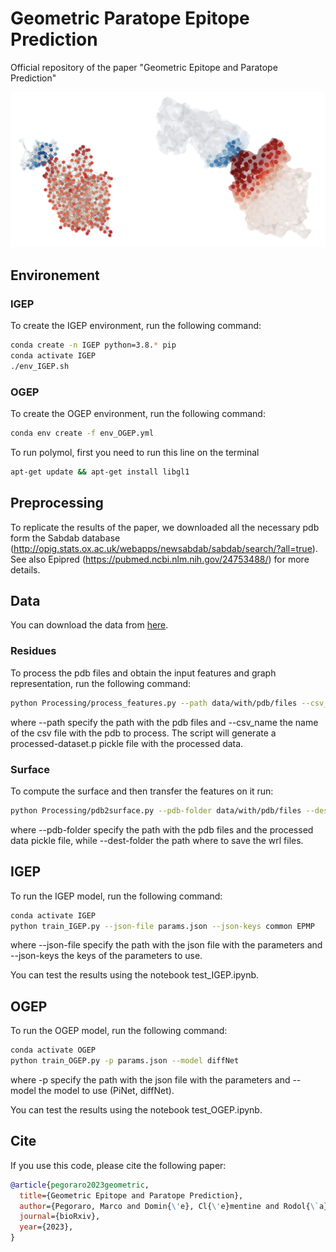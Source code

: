 # Geometric Paratope Epitope Prediction
Official repository of the paper "Geometric Epitope and Paratope Prediction"

![](/figure/featured.png "")

## Environement

### IGEP
To create the IGEP environment, run the following command:

```bash
conda create -n IGEP python=3.8.* pip
conda activate IGEP
./env_IGEP.sh
```

### OGEP 
To create the OGEP environment, run the following command:

```bash
conda env create -f env_OGEP.yml
```

To run polymol, first you need to run this line on the terminal

```bash
apt-get update && apt-get install libgl1
```

## Preprocessing
To replicate the results of the paper, we downloaded all the necessary pdb form the Sabdab database (http://opig.stats.ox.ac.uk/webapps/newsabdab/sabdab/search/?all=true). See also Epipred (https://pubmed.ncbi.nlm.nih.gov/24753488/) for more details.

## Data
You can download the data from [here]((https://drive.google.com/file/d/1BugJmGU6-AI3wDNh9YdCBHA4WprrLG7z/view?usp=sharing)). 

### Residues
To process the pdb files and obtain the input features and graph representation, run the following command:

```bash
python Processing/process_features.py --path data/with/pdb/files --csv_name csv_file.csv
```
where --path specify the path with the pdb files and --csv_name the name of the csv file with the pdb to process.
The script will generate a processed-dataset.p pickle file with the processed data.

### Surface
To compute the surface and then transfer the features on it run:

```bash
python Processing/pdb2surface.py --pdb-folder data/with/pdb/files --dest-folder data/with/wrl/files
``` 
where --pdb-folder specify the path with the pdb files and the processed data pickle file, while --dest-folder the path where to save the wrl files.

## IGEP
To run the IGEP model, run the following command:

``` bash
conda activate IGEP
python train_IGEP.py --json-file params.json --json-keys common EPMP
```
where --json-file specify the path with the json file with the parameters and --json-keys the keys of the parameters to use.

You can test the results using the notebook test_IGEP.ipynb.

## OGEP
To run the OGEP model, run the following command:

``` bash
conda activate OGEP
python train_OGEP.py -p params.json --model diffNet
```
where -p specify the path with the json file with the parameters and --model the model to use (PiNet, diffNet).

You can test the results using the notebook test_OGEP.ipynb.

## Cite
If you use this code, please cite the following paper:

```bibtex
@article{pegoraro2023geometric,
  title={Geometric Epitope and Paratope Prediction},
  author={Pegoraro, Marco and Domin{\'e}, Cl{\'e}mentine and Rodol{\`a}, Emanuele and Veli{\v{c}}kovi{\'c}, Petar and Deac, Andreea},
  journal={bioRxiv},
  year={2023},
}
```

